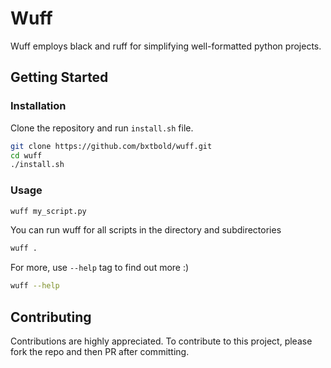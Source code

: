 # Wuff

Wuff employs black and ruff for simplifying well-formatted python projects.

## Getting Started

### Installation

Clone the repository and run `install.sh` file.

```bash
git clone https://github.com/bxtbold/wuff.git
cd wuff
./install.sh
```

### Usage

```bash
wuff my_script.py
```

You can run wuff for all scripts in the directory and subdirectories

```bash
wuff .
```

For more, use `--help` tag to find out more :)

```bash
wuff --help
```

## Contributing

Contributions are highly appreciated. To contribute to this project, please fork the repo and then PR after committing.
